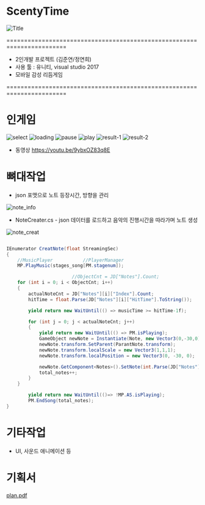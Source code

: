 # ScentyTime
![Title](https://user-images.githubusercontent.com/26218409/165750404-9f2565eb-e1bb-457f-add6-4a10696ff999.png)


=======================================================================

* 2인개발 프로젝트 (김준연/정연희)
* 사용 툴 : 유니티, visual studio 2017
* 모바일 감성 리듬게임

=======================================================================

# 인게임 
![select](https://user-images.githubusercontent.com/26218409/165755035-f2091050-4168-47ed-8b5d-57f8e184a5f1.png)
![loading](https://user-images.githubusercontent.com/26218409/165755037-61c509c8-3b31-40d3-924b-cd5e3302de03.png)
![pause](https://user-images.githubusercontent.com/26218409/165755046-824eaf47-9626-494b-9013-70e7a30a0801.png)
![play](https://user-images.githubusercontent.com/26218409/165755047-47672d42-d7a1-4fa3-8c5c-6cacc3f10888.png)
![result-1](https://user-images.githubusercontent.com/26218409/165755051-cb74702c-655c-4294-8848-0ebd589f196f.png)
![result-2](https://user-images.githubusercontent.com/26218409/165755053-ef4141ab-2ea9-432e-a71e-3e529fa7ceee.png)

* 동영상 https://youtu.be/9ybxOZ83q8E

# 뼈대작업
* json 포맷으로 노트 등장시간, 방향을 관리

![note_info](https://user-images.githubusercontent.com/26218409/165755817-1c962063-0b8e-4ff3-97f9-bb19f961b1c6.png)

* NoteCreater.cs - json 데이터를 로드하고 음악의 진행시간을 따라가며 노트 생성

![note_creat](https://user-images.githubusercontent.com/26218409/165756685-36e1dc46-8d43-4d01-bd14-a3a552e530ca.png)

``` C#

IEnumerator CreatNote(float StreamingSec) 
{
    //MusicPlayer           //PlayerManager
    MP.PlayMusic(stages_song[PM.stagenum]);

                        //ObjectCnt = JD["Notes"].Count;
    for (int i = 0; i < ObjectCnt; i++)
    {
        actualNoteCnt = JD["Notes"][i]["Index"].Count;
        hitTime = float.Parse(JD["Notes"][i]["HitTime"].ToString());

        yield return new WaitUntil(() => musicTime >= hitTime-1f);

        for (int j = 0; j < actualNoteCnt; j++)
        {
            yield return new WaitUntil(() => PM.isPlaying);
            GameObject newNote = Instantiate(Note, new Vector3(0,-30,0), Quaternion.identity);
            newNote.transform.SetParent(ParantNote.transform);
            newNote.transform.localScale = new Vector3(1,1,1);
            newNote.transform.localPosition = new Vector3(0, -30, 0);

            newNote.GetComponent<Notes>().SetNote(int.Parse(JD["Notes"][i]["Index"][j]["Path"].ToString()), notespeed);
            total_notes++;
        }
    }

        yield return new WaitUntil(()=> !MP.AS.isPlaying);
        PM.EndSong(total_notes);
}
```
# 기타작업 
* UI, 사운드 애니메이션 등
# 기획서
[plan.pdf](https://github.com/mynamejohn/SantyTime/files/8582676/plan.pdf)

